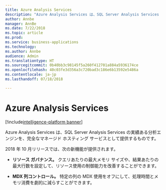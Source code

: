 ```yaml
---
title: Azure Analysis Services
description: "Azure Analysis Services は、SQL Server Analysis Services の実績ある分析エンジンを、完全なマネージド ホスティング サービスとして提供するものです。"
author: Annbe
manager: AnnBe
ms.date: 7/22/2018
ms.topic: article
ms.prod: 
ms.service: business-applications
ms.technology: 
ms.author: Annbe
audience: Admin
ms.translationtype: HT
ms.sourcegitcommit: 0b40bb3c98145f5a260f412701a884a5936174ce
ms.openlocfilehash: 40c03fe3d356a3c720bad3c186e6b13592e5486a
ms.contentlocale: ja-jp
ms.lasthandoff: 07/18/2018

---
```


# <a name="azure-analysis-services"></a>Azure Analysis Services

[!include[intelligence-platform banner](../../includes/intelligence-platform.md)]



Azure Analysis Services は、SQL Server Analysis Services の実績ある分析エンジンを、完全なマネージド ホスティング サービスとして提供するものです。 

2018 年 10 月リリースでは、次の新機能が提供されます。

- **リソース ガバナンス。** クエリあたりの最大メモリ サイズや、結果あたりの最大行数を設定して、リソース使用の制御能力を改善することができます。

- **MDX 列コントロール。** 特定の列の MDX 使用をオフにして、処理時間とメモリ消費を劇的に減らすことができます。

